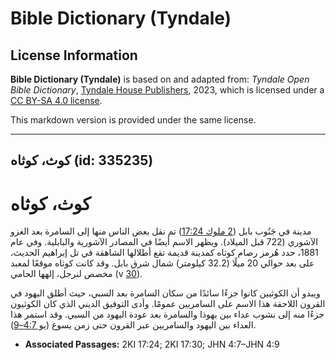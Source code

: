# Bible Dictionary (Tyndale)

## License Information

**Bible Dictionary (Tyndale)** is based on and adapted from: _Tyndale Open Bible Dictionary_, [Tyndale House Publishers](https://tyndaleopenresources.com/), 2023, which is licensed under a [CC BY-SA 4.0 license](https://creativecommons.org/licenses/by-sa/4.0/legalcode.en).

This markdown version is provided under the same license.



--------------------------------

## كوث، كوثاه (id: 335235)

كوث، كوثاه
==========

مدينة في جَنُوب بابل ([2 ملوك 17:24](https://ref.ly/2Kgs17:24)) تم نقل بعض الناس منها إلى السامرة بعد الغزو الآشوري (722 قبل الميلاد). ويظهر الاسم أيضًا في المصادر الآشورية والبابلية. وفي عام 1881، حدد هُرمز رصام كوثاه كمدينة قديمة تقع أطلالها الشاهقة في تل إبراهيم الحديث، على بعد حوالي 20 ميلًا (32\.2 كيلومتر) شمال شرق بابل. وقد كانت كوثاه موقعًا لمعبد مخصص لنرجل، إلهها الحامي (v [30](https://ref.ly/2Kgs17:30)).

ويبدو أن الكوثيين كانوا جزءًا سائدًا من سكان السامرة بعد السبي، حيث أطلق اليهود في القرون اللاحقة هذا الاسم على السامريين عمومًا. وأدى التوفيق الديني الذي كان الكوثيون جزءًا منه إلى نشوب عداء بين يهوذا والسامرة بعد عودة اليهود من السبي. وقد استمر هذا العداء بين اليهود والسامريين عبر القرون حتى زمن يسوع ([يو 4:7–9](https://ref.ly/John4:7-John4:9)).

* **Associated Passages:** 2KI 17:24; 2KI 17:30; JHN 4:7–JHN 4:9

